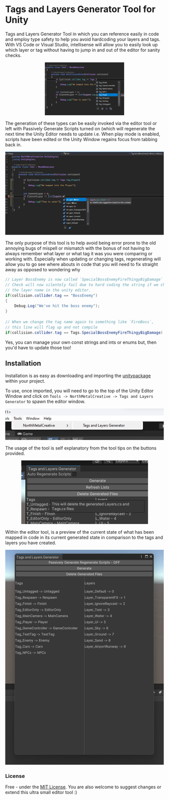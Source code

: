 # Tags and Layers Generator Tool for Unity

Tags and Layers Generator Tool in which you can reference easily in code and employ type safety to help you avoid hardcoding your layers and tags. With VS Code or Visual Studio, intellisense will allow you to easily look up which layer or tag without having to jump in and out of the editor for sanity checks.

<p align="center">
    <img src="repo_images/code1.jpg" width="50%" />
</p>

The generation of these types can be easily invoked via the editor tool or left with Passively Generate Scripts turned on (which will regenerate the next time the Unity Editor needs to update i.e. When play mode is enabled, scripts have been edited or the Unity Window regains focus from tabbing back in.

<p align="center">
    <img src="repo_images/code2.jpg" />
</p>

The only purpose of this tool is to help avoid being error prone to the old annoying bugs of mispell or mismatch with the bonus of not having to always remember what layer or what tag it was you were comparing or working with. Especially when updating or changing tags, regenerating will allow you to go see where abouts in code that you will need to fix straight away as opposed to wondering why 

```csharp
// Layer BossEnemy is now called `SpecialBossEnemyFireThingyBigDamage`
// Check will now silentely fail due to hard coding the string if we change 
// the layer name in the unity editor.
if(collision.collider.tag == "BossEnemy") 
{
    Debug.Log("We've hit the boss enemy");
}

// When we change the tag name again to something like `FireBoss`, 
// this line will flag up and not compile
if(collision.collider.tag == Tags.SpecialBossEnemyFireThingyBigDamage) { }

```

Yes, you can manage your own const strings and ints or enums but, then you'd have to update those too!

## Installation
Installation is as easy as downloading and importing the [unitypackage](https://github.com/North-Metal-Creative-UK/TagsAndLayersGenerator/releases/tag/v1.0.0) within your project. 

To use, once imported, you will need to go to the top of the Unity Editor Window and click on 
`Tools -> NorthMetalCreative -> Tags and Layers Generator` to spawn the editor window.

<p align="center">
    <img src="repo_images/menu.png" />
</p>

The usage of the tool is self explanatory from the tool tips on the buttons provided.

<p align="center">
    <img src="repo_images/tooltip.png" />
</p>

Within the editor tool, is a preview of the current state of what has been mapped in code in its current generated state in comparison to the tags and layers you have created.

<p align="center">
    <img src="repo_images/list.png" />
</p>

### License
Free - under the [MIT License](LICENSE.txt). 
You are also welcome to suggest changes or extend this ultra small editor tool :)